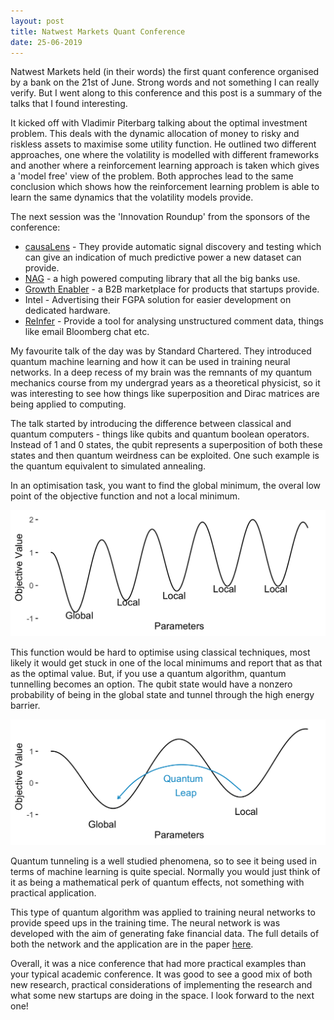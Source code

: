 ```yaml
---
layout: post
title: Natwest Markets Quant Conference
date: 25-06-2019
---
```


Natwest Markets held (in their words) the first quant conference organised by a bank on the 21st of June. Strong words and not something I can really verify. But I went along to this conference and this post is a summary of the talks that I found interesting.

It kicked off with Vladimir Piterbarg talking about the optimal investment problem. This deals with the dynamic allocation of money to risky and riskless assets to maximise some utility function. He outlined two different approaches, one where the volatility is modelled with different frameworks and another where a reinforcement learning approach is taken which gives a 'model free' view of the problem. Both approches lead to the same conclusion which shows how the reinforcement learning problem is able to learn the same dynamics that the volatility models provide.

The next session was the 'Innovation Roundup' from the sponsors of the conference:

* [causaLens](https://www.causalens.com/) - They provide automatic signal discovery and testing which can give an indication of much predictive power a new dataset can provide.
* [NAG](https://www.nag.co.uk/) - a high powered computing library that all the big banks use.
* [Growth  Enabler](https://growthenabler.com/) - a B2B marketplace for products that startups provide.
* Intel - Advertising their FGPA solution for easier development on dedicated hardware.
* [ReInfer](https://reinfer.io/) - Provide a tool for analysing unstructured comment data, things like email Bloomberg chat etc.

My favourite talk of the day was by Standard Chartered. They introduced quantum machine learning and how it can be used in training neural networks. In a deep recess of my brain was the remnants of my quantum mechanics course from my undergrad years as a theoretical physicist, so it was interesting to see how things like superposition and Dirac matrices are being applied to computing.

The talk started by introducing the difference between classical and quantum computers - things like qubits and quantum boolean operators. Instead of 1 and 0 states, the qubit represents a superposition of both these states and then quantum weirdness can be exploited. One such example is the quantum equivalent to simulated annealing. 

In an optimisation task, you want to find the global minimum, the overal low point of the objective function and not a local minimum.

![](/assets/natwest/quantplot1.png)

This function would be hard to optimise using classical techniques, most likely it would get stuck in one of the local minimums and report that as that as the optimal value. But, if you use a quantum algorithm, quantum tunnelling becomes an option. The qubit state would have a nonzero probability of being in the global state and tunnel through the high energy barrier. 

![](/assets/natwest/quantplot2.png)

Quantum tunneling is a well studied phenomena, so to see it being used in terms of machine learning is quite special. Normally you would just think of it as being a mathematical perk of quantum effects, not something with practical application.

This type of quantum algorithm was applied to training neural networks to provide speed ups in the training time. The neural network is was developed with the aim of generating fake financial data. The full details of both the network and the application are in the paper [here](https://papers.ssrn.com/sol3/papers.cfm?abstract_id=3384948).

Overall, it was a nice conference that had more practical examples than your typical academic conference. It was good to see a good mix of both new research, practical considerations of implementing the research and what some new startups are doing in the space. I look forward to the next one! 
